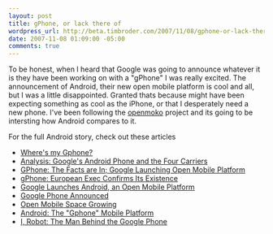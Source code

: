 ```yaml
--- 
layout: post
title: gPhone, or lack there of
wordpress_url: http://beta.timbroder.com/2007/11/08/gphone-or-lack-there-of/
date: 2007-11-08 01:09:00 -05:00
comments: true
---
```

To be honest, when I heard that Google was going to announce whatever it is they have been working on with a "gPhone" I was really excited.  The announcement of Android, their new open mobile platform is cool and all, but I was a little disappointed.  Granted thats because might have been expecting something as cool as the iPhone, or that I desperately need a new phone.  I've been following the <a href="http://www.openmoko.com/">openmoko</a> project and its going to be intersting how Android compares to it.  

For the full Android story, check out these articles
<ul><li>
<a href="http://googleblog.blogspot.com/2007/11/wheres-my-gphone.html">Where's my Gphone?</a>
 </li><li>
<a href="http://gizmodo.com/gadgets/gphone/analysis-the-android-google-phone-and-the-four-carriers-319127.php">Analysis: Google's Android Phone and the Four Carriers</a>
 </li><li> 
<a href="http://mashable.com/2007/11/05/google-android/">GPhone: The Facts are In; Google Launching Open Mobile Platform</a>
  </li><li>
<a href="http://mashable.com/2007/11/04/gphone-european-exec-confirms-its-existence/">gPhone: European Exec Confirms Its Existence</a>
  </li><li>
<a href="http://googlesystem.blogspot.com/2007/11/google-launches-android-open-mobile.html">Google Launches Android, an Open Mobile Platform</a>
  </li><li>
<a href="http://googlified.com/2007google-phone-announced/">Google Phone Announced</a>
  </li><li>
<a href="http://rejon.org/2007/11/05/open-mobile-space-growing/">Open Mobile Space Growing</a>
  </li><li>
<a href="http://blogoscoped.com/archive/2007-11-05-n74.html">Android: The "Gphone" Mobile Platform</a>
  </li><li>
<a href="http://www.nytimes.com/2007/11/04/technology/04google.html?_r=1&pagewanted=all">I, Robot: The Man Behind the Google Phone</a></li></ul>
